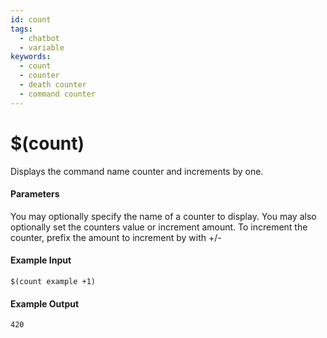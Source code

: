 ```yaml
---
id: count
tags:
  - chatbot
  - variable
keywords:
  - count
  - counter
  - death counter
  - command counter
---
```


# $(count)

Displays the command name counter and increments by one.

#### Parameters

You may optionally specify the name of a counter to display. You may also optionally set the counters value or increment amount. To increment the counter, prefix the amount to increment by with +/-

#### Example Input

```
$(count example +1)
```

#### Example Output

```
420
```
